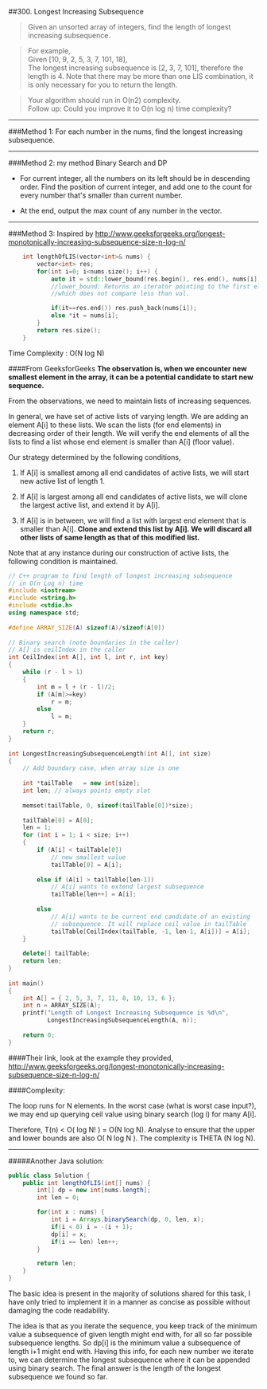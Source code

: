 ##300. Longest Increasing Subsequence 
> Given an unsorted array of integers, find the length of longest increasing subsequence.

> For example,  
Given [10, 9, 2, 5, 3, 7, 101, 18],  
The longest increasing subsequence is [2, 3, 7, 101], therefore the length is 4. Note that there may be more than one LIS combination, it is only necessary for you to return the length.

> Your algorithm should run in O(n2) complexity.  
Follow up: Could you improve it to O(n log n) time complexity?

---


###Method 1:
  For each number in the nums, find the longest increasing subsequence.

---
###Method 2: my method
  Binary Search and DP  
  - For current integer, all the numbers on its left should be in descending order. Find the position of current integer, and add one to the count for every number that's smaller than current number.
  
  - At the end, output the max count of any number in the vector.  

---
###Method 3:
Inspired by http://www.geeksforgeeks.org/longest-monotonically-increasing-subsequence-size-n-log-n/
```c++
    int lengthOfLIS(vector<int>& nums) {
        vector<int> res;
        for(int i=0; i<nums.size(); i++) {
            auto it = std::lower_bound(res.begin(), res.end(), nums[i]);
            //lower_bound: Returns an iterator pointing to the first element in the range [first,last) 
            //which does not compare less than val.

            if(it==res.end()) res.push_back(nums[i]);
            else *it = nums[i];
        }
        return res.size();
    }
```
Time Complexity : O(N log N) 

####From GeeksforGeeks
**The observation is, when we encounter new smallest element in the array, it can be a potential candidate to start new sequence.**

From the observations, we need to maintain lists of increasing sequences.

In general, we have set of active lists of varying length. We are adding an element A[i] to these lists. We scan the lists (for end elements) in decreasing order of their length. We will verify the end elements of all the lists to find a list whose end element is smaller than A[i] (floor value).

Our strategy determined by the following conditions,

1. If A[i] is smallest among all end candidates of active lists, we will start new active list of length 1.

2. If A[i] is largest among all end candidates of active lists, we will clone the largest active list, and extend it by A[i].

3. If A[i] is in between, we will find a list with largest end element that is smaller than A[i]. **Clone and extend this list by A[i]. We will discard all other lists of same length as that of this modified list.**

Note that at any instance during our construction of active lists, the following condition is maintained.
```c++
// C++ program to find length of longest increasing subsequence
// in O(n Log n) time
#include <iostream>
#include <string.h>
#include <stdio.h>
using namespace std;
 
#define ARRAY_SIZE(A) sizeof(A)/sizeof(A[0])
 
// Binary search (note boundaries in the caller)
// A[] is ceilIndex in the caller
int CeilIndex(int A[], int l, int r, int key)
{
    while (r - l > 1)
    {
        int m = l + (r - l)/2;
        if (A[m]>=key)
            r = m;
        else
            l = m;
    }
    return r;
}
 
int LongestIncreasingSubsequenceLength(int A[], int size)
{
    // Add boundary case, when array size is one
 
    int *tailTable   = new int[size];
    int len; // always points empty slot
 
    memset(tailTable, 0, sizeof(tailTable[0])*size);
 
    tailTable[0] = A[0];
    len = 1;
    for (int i = 1; i < size; i++)
    {
        if (A[i] < tailTable[0])
            // new smallest value
            tailTable[0] = A[i];
 
        else if (A[i] > tailTable[len-1])
            // A[i] wants to extend largest subsequence
            tailTable[len++] = A[i];
 
        else
            // A[i] wants to be current end candidate of an existing
            // subsequence. It will replace ceil value in tailTable
            tailTable[CeilIndex(tailTable, -1, len-1, A[i])] = A[i];
    }
 
    delete[] tailTable;
    return len;
}
 
int main()
{
    int A[] = { 2, 5, 3, 7, 11, 8, 10, 13, 6 };
    int n = ARRAY_SIZE(A);
    printf("Length of Longest Increasing Subsequence is %d\n",
           LongestIncreasingSubsequenceLength(A, n));
 
    return 0;
}
```
####Their link, look at the example they provided,   http://www.geeksforgeeks.org/longest-monotonically-increasing-subsequence-size-n-log-n/

####Complexity:

The loop runs for N elements. In the worst case (what is worst case input?), we may end up querying ceil value using binary search (log i) for many A[i].

Therefore, T(n) < O( log N! )  = O(N log N). Analyse to ensure that the upper and lower bounds are also O( N log N ). The complexity is THETA (N log N).


---

#####Another Java solution:
```java
public class Solution {
    public int lengthOfLIS(int[] nums) {            
        int[] dp = new int[nums.length];
        int len = 0;

        for(int x : nums) {
            int i = Arrays.binarySearch(dp, 0, len, x);
            if(i < 0) i = -(i + 1);
            dp[i] = x;
            if(i == len) len++;
        }

        return len;
    }
}
```
The basic idea is present in the majority of solutions shared for this task, I have only tried to implement it in a manner as concise as possible without damaging the code readability.

The idea is that as you iterate the sequence, you keep track of the minimum value a subsequence of given length might end with, for all so far possible subsequence lengths. So dp[i] is the minimum value a subsequence of length i+1 might end with. Having this info, for each new number we iterate to, we can determine the longest subsequence where it can be appended using binary search. The final answer is the length of the longest subsequence we found so far.

